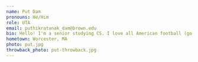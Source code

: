 ```yaml
---
name: Put Dam
pronouns: He/Him
role: UTA 
email: puthikratanak_dam@brown.edu
bio: Hello! I'm a senior studying CS. I love all American football (go Pats!), watching horror and western movies, and reading fiction. I'm so excited to meet as many of you as I can!
hometown: Worcester, MA
photo: put.jpg
throwback_photo: put-throwback.jpg
---
```

